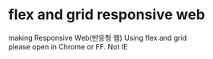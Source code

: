 # flex and grid responsive web

making Responsive Web(반응형 웹) Using flex and grid  
please open in Chrome or FF. Not IE